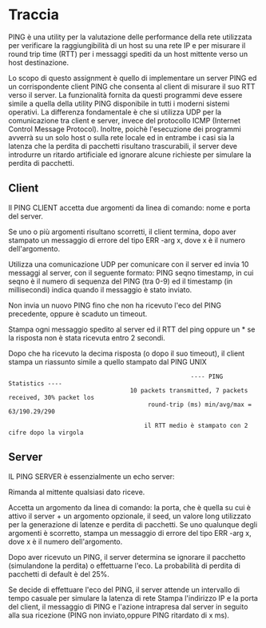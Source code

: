 # Traccia

PING è una utility per la valutazione delle performance della rete utilizzata per verificare la raggiungibilità di un host su una rete IP e per misurare il round trip time (RTT) per i messaggi spediti da un host mittente verso un host destinazione.

Lo scopo di questo assignment è quello di implementare un server PING ed un corrispondente client PING che consenta al client di misurare il suo RTT verso il server.
La funzionalità fornita da questi programmi deve essere simile a quella della utility PING disponibile in tutti i moderni sistemi operativi. La differenza fondamentale è che si utilizza UDP per la comunicazione tra client e server, invece del protocollo ICMP (Internet Control Message Protocol).
Inoltre, poichè l'esecuzione dei programmi avverrà su un solo host o sulla rete locale ed in entrambe i casi sia la latenza che la perdita di pacchetti risultano trascurabili, il server deve introdurre un ritardo artificiale ed ignorare alcune richieste per simulare la perdita di pacchetti.

## Client
Il PING CLIENT accetta due argomenti da linea di comando: nome e porta del server. 

Se uno o più argomenti risultano scorretti, il client termina, dopo aver stampato un messaggio di errore del tipo ERR -arg x, dove x è il numero dell'argomento.

Utilizza una comunicazione UDP per comunicare con il server ed invia 10 messaggi al server, con il seguente formato: PING seqno timestamp, in cui seqno è il numero di sequenza del PING (tra 0-9) ed il timestamp (in millisecondi) indica quando il messaggio è stato inviato.

Non invia un nuovo PING fino che non ha ricevuto l'eco del PING precedente, oppure è scaduto un timeout.

Stampa ogni messaggio spedito al server ed il RTT del ping oppure un * se la risposta non è stata ricevuta entro 2 secondi.

Dopo che ha ricevuto la decima risposta (o dopo il suo timeout), il client stampa un riassunto simile a quello stampato dal PING UNIX

                                                       ---- PING Statistics ----
                                      10 packets transmitted, 7 packets received, 30% packet los
                                           round-trip (ms) min/avg/max = 63/190.29/290

                                          il RTT medio è stampato con 2 cifre dopo la virgola


## Server
IL PING SERVER è essenzialmente un echo server: 

Rimanda al mittente qualsiasi dato riceve.

Accetta un argomento da linea di comando: la porta, che è quella su cui è attivo il server + un argomento opzionale, il seed, un valore long utilizzato per la generazione di latenze e perdita di pacchetti. Se uno qualunque degli argomenti è scorretto, stampa un messaggio di errore del tipo ERR -arg x, dove x è il numero dell'argomento.

Dopo aver ricevuto un PING, il server determina se ignorare il pacchetto (simulandone la perdita) o effettuarne l'eco. La probabilità di perdita di pacchetti di default è del 25%.

Se decide di effettuare l'eco del PING, il server attende un intervallo di tempo  casuale per simulare la latenza di rete
Stampa l'indirizzo IP e la porta del client, il messaggio di PING e l'azione intrapresa dal server in seguito alla sua ricezione (PING non inviato,oppure PING ritardato di x ms).
